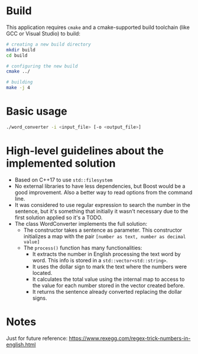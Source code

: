 # Build

This application requires `cmake` and a cmake-supported build toolchain (like GCC
or Visual Studio) to build:

```sh
# creating a new build directory
mkdir build
cd build

# configuring the new build
cmake ../

# building
make -j 4
```

# Basic usage

```sh
./word_converter -i <input_file> [-o <output_file>]
```

# High-level guidelines about the implemented solution

- Based on C++17 to use `std::filesystem`
- No external libraries to have less dependencies, but Boost would be a good improvement. Also a better way to read options from the command line.
- It was considered to use regular expression to search the number in the sentence, but it's something that initially it wasn't necessary due to the first solution applied so it's a TODO.
- The class WordConverter implements the full solution:
	- The constructor takes a sentence as parameter. This constructor initializes a map with the pair `[number as text, number as decimal value]`
	- The `process()` function has many functionalities:
		- It extracts the number in English processing the text word by word. This info is stored in a `std::vector<std::string>`.
		- It uses the dollar sign to mark the text where the numbers were located.
		- It calculates the total value using the internal map to access to the value for each number stored in the vector created before.
		- It returns the sentence already converted replacing the dollar signs. 

# Notes

Just for future reference: https://www.rexegg.com/regex-trick-numbers-in-english.html 
